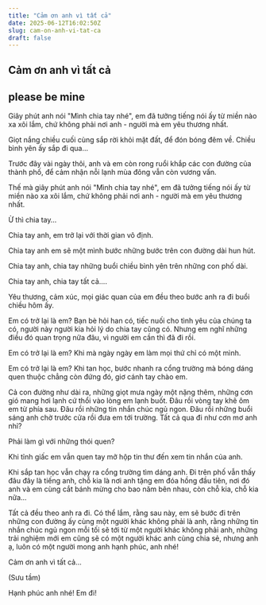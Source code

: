 ```yaml
---
title: "Cảm ơn anh vì tất cả"
date: 2025-06-12T16:02:50Z
slug: cam-on-anh-vi-tat-ca
draft: false
---
```


## Cảm ơn anh vì tất cả

## please be mine

Giây phút anh nói "Mình chia tay nhé", em đã tưởng tiếng nói ấy từ miền nào xa xôi lắm, chứ không phải nơi anh - người mà em yêu thương nhất.
 
Giọt nắng chiều cuối cùng sắp rời khỏi mặt đất, để đón bóng đêm về. Chiều bình yên ấy sắp đi qua...
 
Trước đây vài ngày thôi, anh và em còn rong ruổi khắp các con đường của thành phố, để cảm nhận nỗi lạnh mùa đông vẫn còn vương vấn.
 
Thế mà giây phút anh nói "Mình chia tay nhé", em đã tưởng tiếng nói ấy từ miền nào xa xôi lắm, chứ không phải nơi anh - người mà em yêu thương nhất.
 
Ừ thì chia tay…
 
Chia tay anh, em trở lại với thời gian vô định. 
 
Chia tay anh em sẽ một mình bước những bước trên con đường dài hun hút. 
 
Chia tay anh, chia tay những buổi chiều bình yên trên những con phố dài. 
 
Chia tay anh, chia tay tất cả....
 
Yêu thương, cảm xúc, mọi giác quan của em đều theo bước anh ra đi buổi chiều hôm ấy.
 

 
Em có trở lại là em? Bạn bè hỏi han có, tiếc nuối cho tình yêu của chúng ta có, người này người kia hỏi lý do chia tay cũng có. Nhưng em nghĩ những điều đó quan trọng nữa đâu, vì người em cần thì đã đi rồi.
 
Em có trở lại là em? Khi mà ngày ngày em làm mọi thứ chỉ có một mình.
 
Em có trở lại là em? Khi tan học, bước nhanh ra cổng trường mà bóng dáng quen thuộc chẳng còn đứng đó, giơ cánh tay chào em.
 
Cả con đường như dài ra, những giọt mưa ngày một nặng thêm, những cơn gió mang hơi lạnh cứ thổi vào lòng em lạnh buốt. Đâu rồi vòng tay khẽ ôm em từ phía sau. Đâu rồi những tin nhắn chúc ngủ ngon. Đâu rồi những buổi sáng anh chờ trước cửa rồi đưa em tới trường. Tất cả qua đi như cơn mơ anh nhỉ?
 

 
Phải làm gì với những thói quen?
 
Khi tỉnh giấc em vẫn quen tay mở hộp tin thư đến xem tin nhắn của anh.
 
Khi sắp tan học vẫn chạy ra cổng trường tìm dáng anh. Đi trên phố vẫn thấy đâu đây là tiếng anh, chỗ kia là nơi anh tặng em đóa hồng đầu tiên, nơi đó anh và em cùng cắt bánh mừng cho bao năm bên nhau, còn chỗ kia, chỗ kia nữa...
 
Tất cả đều theo anh ra đi. Có thể lắm, rằng sau này, em sẽ bước đi trên những con đường ấy cùng một người khác không phải là anh, rằng những tin nhắn chúc ngủ ngon mỗi tối sẽ tới từ một người khác không phải anh, những trải nghiệm mới em cũng sẽ có một người khác anh cùng chia sẻ, nhưng anh ạ, luôn có một người mong anh hạnh phúc, anh nhé! 
 
Cảm ơn anh vì tất cả...
 
(Sưu tầm)
 
 
Hạnh phúc anh nhé! Em đi!